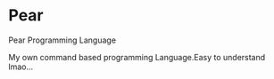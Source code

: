 # Pear
Pear Programming Language<br>

My own command based programming Language.Easy to understand lmao...
